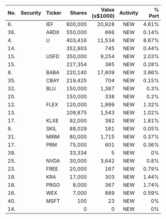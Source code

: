No. | Security | Ticker | Shares | Value (x$1000) | Activity | % Port
|--- | --- | --- | ---:| ---:|:---:| ---:|
 6.||IEF</a>|600,000|20,928|NEW|4.61%|<a href=rel="bookmark"></a>
36.||ARDX</a>|550,000|666|NEW|0.14%|<a href=rel="bookmark"></a>
4.||U</a>|403,416|11,534|NEW|8.67%|<a href=rel="bookmark"></a>
14.|||352,903|745|NEW|0.44%|rel="bookmark"></a>
15.||USFD</a>|350,000|9,254|NEW|2.03%|<a href=rel="bookmark"></a>
15.|||227,354|385|NEW|0.28%|rel="bookmark"></a>
8.||BABA</a>|220,140|17,609|NEW|3.86%|<a href=rel="bookmark"></a>
35.||CBAY</a>|219,425|704|NEW|0.15%|<a href=rel="bookmark"></a>
32.||BLU</a>|150,000|1,387|NEW|0.3%|<a href=rel="bookmark"></a>
20.|||150,000|338|NEW|0.2%|rel="bookmark"></a>
12.||FLEX</a>|120,000|1,999|NEW|1.32%|<a href=rel="bookmark"></a>
13.|||109,875|1,543|NEW|1.02%|rel="bookmark"></a>
17.||KLXE</a>|92,000|382|NEW|1.81%|<a href=rel="bookmark"></a>
9.||SKIL</a>|88,029|161|NEW|0.05%|<a href=rel="bookmark"></a>
31.||MIRM</a>|80,000|1,715|NEW|0.37%|<a href=rel="bookmark"></a>
17.||PRM</a>|75,000|601|NEW|0.36%|<a href=rel="bookmark"></a>
39.|||33,334|5|NEW|0%|rel="bookmark"></a>
25.||NVDA</a>|30,000|3,642|NEW|0.8%|<a href=rel="bookmark"></a>
23.||FREE</a>|20,000|167|NEW|0.79%|<a href=rel="bookmark"></a>
19.||KRA</a>|17,000|303|NEW|1.44%|<a href=rel="bookmark"></a>
18.||PRGO</a>|8,000|367|NEW|1.74%|<a href=rel="bookmark"></a>
16.||WEX</a>|7,000|889|NEW|0.59%|<a href=rel="bookmark"></a>
40.||MSFT</a>|100|23|NEW|0%|<a href=rel="bookmark"></a>
14.|||0|0|NEW|0%|rel="bookmark"></a>
